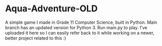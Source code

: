 # Aqua-Adventure-OLD
A simple game I made in Grade 11 Computer Science, built in Python. Main branch has an updated version for Python 3. Run main.py to play. I've uploaded it here so I can easily refer back to it while working on a newer, better project related to this :)
